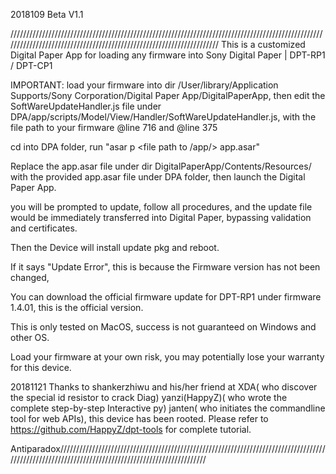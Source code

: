 2018109 Beta V1.1

///////////////////////////////////////////////////////////////////////////////////////////////////////////////////////////////////////////////////////////////////// This is a customized Digital Paper App for loading any firmware into Sony Digital Paper | DPT-RP1 / DPT-CP1

IMPORTANT: load your firmware into dir /User/library/Application Supports/Sony Corporation/Digital Paper App/DigitalPaperApp, then edit the SoftWareUpdateHandler.js file under DPA/app/scripts/Model/View/Handler/SoftWareUpdateHandler.js, with the file path to your firmware @line 716 and @line 375

cd into DPA folder, run "asar p <file path to /app/> app.asar"

Replace the app.asar file under dir DigitalPaperApp/Contents/Resources/ with the provided app.asar file under DPA folder, then launch the Digital Paper App.

you will be prompted to update, follow all procedures, and the update file would be immediately transferred into Digital Paper, bypassing validation and certificates. 

Then the Device will install update pkg and reboot.

If it says "Update Error", this is because the Firmware version has not been changed, 

You can download the official firmware update for DPT-RP1 under firmware 1.4.01, this is the official version.

This is only tested on MacOS, success is not guaranteed on Windows and other OS.

Load your firmware at your own risk, you may potentially lose your warranty for this device.

20181121 
Thanks to  shankerzhiwu and his/her friend at XDA( who discover the special id resistor to crack Diag)  yanzi(HappyZ)( who wrote the complete step-by-step Interactive py) janten( who initiates the commandline tool for web APIs), this device has been rooted.
Please refer to https://github.com/HappyZ/dpt-tools  for complete tutorial.



Antiparadox//////////////////////////////////////////////////////////////////////////////////////////////////////////////////////////////////////////////////